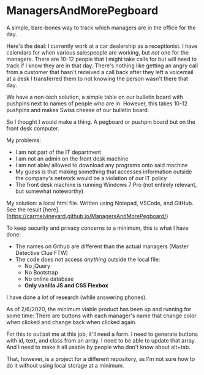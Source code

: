 # ManagersAndMorePegboard
A simple, bare-bones way to track which managers are in the office for the day.

Here's the deal: I currently work at a car dealership as a receptionist. I have calendars for when various salespeople are working, but *not* one for the managers. There are 10-12 people that I might take calls for but will need to track if I know they are in that day. There's nothing like getting an angry call from a customer that hasn't received a call back after they left a voicemail at a desk I transferred them to not knowing the person wasn't there that day.

We have a non-tech solution, a simple table on our bulletin board with pushpins next to names of people who are in. However, this takes 10-12 pushpins and makes Swiss cheese of our bulletin board. 

So I thought I would make a thing. A pegboard or pushpin board but on the front desk computer.

My problems:
- I am not part of the IT department
- I am not an admin on the front desk machine 
- I am not able/ allowed to download any programs onto said machine
- My guess is that making something that accesses information outside the company's network would be a violation of our IT policy
- The front desk machine is running Windows 7 Pro (not entirely relevant, but somewhat noteworthy)

My solution: a local html file. Written using Notepad, VSCode, and GitHub. See the result [here].(https://carmelvineyard.github.io/ManagersAndMorePegboard/)

To keep security and privacy concerns to a minimum, this is what I have done:
- The names on Github are different than the actual managers (Master Detective Clue FTW)
- The code does not access *anything* outside the local file:
  - No jQuery
  - No Bootstrap
  - No online database
  - **Only vanilla JS and CSS Flexbox** 

I have done a *lot* of research (while answering phones).

As of 2/6/2020, the minimum viable product has been up and running for some time: There are buttons with each manager's name that change color when clicked and change back when clicked again.

For this to outlast me at this job, it'll need a form. I need to generate buttons with id, text, and class from an array. I need to be able to update that array. And I need to make it all usable by people who don't know about alt+tab.

That, however, is a project for a different repository, as I'm not sure how to do it without using local storage at a minimum.

